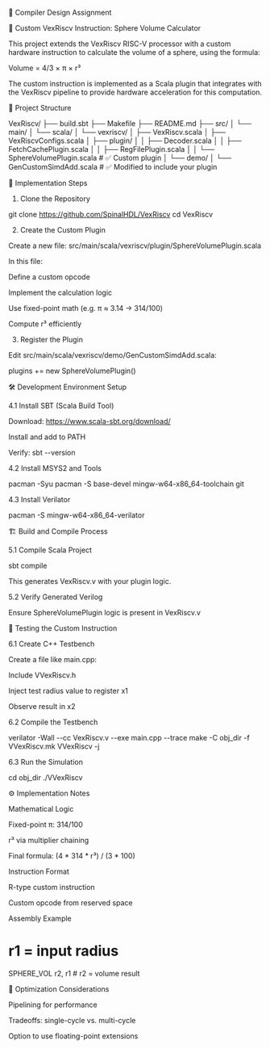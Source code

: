 📘 Compiler Design Assignment

🧪 Custom VexRiscv Instruction: Sphere Volume Calculator

This project extends the VexRiscv RISC-V processor with a custom hardware instruction to calculate the volume of a sphere, using the formula:

Volume = 4/3 × π × r³

The custom instruction is implemented as a Scala plugin that integrates with the VexRiscv pipeline to provide hardware acceleration for this computation.

📁 Project Structure

VexRiscv/
├── build.sbt
├── Makefile
├── README.md
├── src/
│   └── main/
│       └── scala/
│           └── vexriscv/
│               ├── VexRiscv.scala
│               ├── VexRiscvConfigs.scala
│               ├── plugin/
│               │   ├── Decoder.scala
│               │   ├── FetchCachePlugin.scala
│               │   ├── RegFilePlugin.scala
│               │   └── SphereVolumePlugin.scala       # ✅ Custom plugin
│               └── demo/
│                   └── GenCustomSimdAdd.scala         # ✅ Modified to include your plugin

🧩 Implementation Steps

1. Clone the Repository

git clone https://github.com/SpinalHDL/VexRiscv
cd VexRiscv

2. Create the Custom Plugin

Create a new file: src/main/scala/vexriscv/plugin/SphereVolumePlugin.scala

In this file:

Define a custom opcode

Implement the calculation logic

Use fixed-point math (e.g. π ≈ 3.14 → 314/100)

Compute r³ efficiently

3. Register the Plugin

Edit src/main/scala/vexriscv/demo/GenCustomSimdAdd.scala:

plugins += new SphereVolumePlugin()

🛠 Development Environment Setup

4.1 Install SBT (Scala Build Tool)

Download: https://www.scala-sbt.org/download/

Install and add to PATH

Verify: sbt --version

4.2 Install MSYS2 and Tools

pacman -Syu
pacman -S base-devel mingw-w64-x86_64-toolchain git

4.3 Install Verilator

pacman -S mingw-w64-x86_64-verilator

🏗️ Build and Compile Process

5.1 Compile Scala Project

sbt compile

This generates VexRiscv.v with your plugin logic.

5.2 Verify Generated Verilog

Ensure SphereVolumePlugin logic is present in VexRiscv.v

🧪 Testing the Custom Instruction

6.1 Create C++ Testbench

Create a file like main.cpp:

Include VVexRiscv.h

Inject test radius value to register x1

Observe result in x2

6.2 Compile the Testbench

verilator -Wall --cc VexRiscv.v --exe main.cpp --trace
make -C obj_dir -f VVexRiscv.mk VVexRiscv -j

6.3 Run the Simulation

cd obj_dir
./VVexRiscv

⚙️ Implementation Notes

Mathematical Logic

Fixed-point π: 314/100

r³ via multiplier chaining

Final formula: (4 * 314 * r³) / (3 * 100)

Instruction Format

R-type custom instruction

Custom opcode from reserved space

Assembly Example

# r1 = input radius
SPHERE_VOL r2, r1    # r2 = volume result

🚀 Optimization Considerations

Pipelining for performance

Tradeoffs: single-cycle vs. multi-cycle

Option to use floating-point extensions